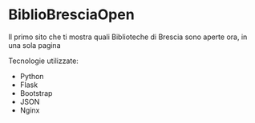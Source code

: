 # BiblioBresciaOpen
Il primo sito che ti mostra quali Biblioteche di Brescia sono aperte ora, in una sola pagina

Tecnologie utilizzate:
- Python
- Flask
- Bootstrap
- JSON
- Nginx
